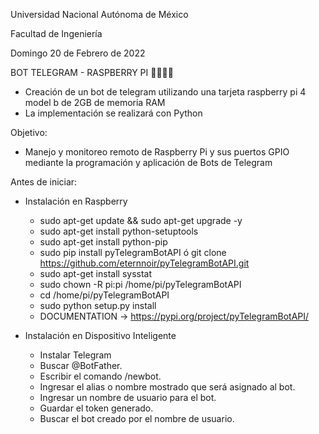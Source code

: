 Universidad Nacional Autónoma de México

Facultad de Ingeniería

Domingo 20 de Febrero de 2022

BOT TELEGRAM - RASPBERRY PI 👨🏻‍💻🤖

- Creación de un bot de telegram utilizando una tarjeta raspberry pi 4 model b de 2GB de memoria RAM
- La implementación se realizará con Python

Objetivo: 
- Manejo y monitoreo remoto de Raspberry Pi y sus puertos GPIO
mediante la programación y aplicación de Bots de Telegram


Antes de iniciar:
- Instalación en Raspberry
    - sudo apt-get update && sudo apt-get upgrade -y
    - sudo apt-get install python-setuptools
    - sudo apt-get install python-pip
    - sudo pip install pyTelegramBotAPI ó git clone https://github.com/eternnoir/pyTelegramBotAPI.git
    - sudo apt-get install sysstat
    - sudo chown -R pi:pi /home/pi/pyTelegramBotAPI
    - cd /home/pi/pyTelegramBotAPI
    - sudo python setup.py install
    - DOCUMENTATION -> https://pypi.org/project/pyTelegramBotAPI/

- Instalación en Dispositivo Inteligente
    - Instalar Telegram
    - Buscar @BotFather. 
    - Escribir el comando /newbot.
    - Ingresar el alias o nombre mostrado que será asignado al bot.
    - Ingresar un nombre de usuario para el bot.
    - Guardar el token generado.
    - Buscar el bot creado por el nombre de usuario.